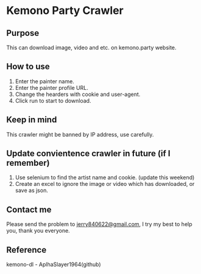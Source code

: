 # Kemono Party Crawler

## Purpose
This can download image, video and etc. on kemono.party website.

## How to use
1. Enter the painter name.
2. Enter the painter profile URL.
3. Change the hearders with cookie and user-agent.
4. Click run to start to download.

## Keep in mind
This crawler might be banned by IP address, use carefully.

## Update convientence crawler in future (if I remember)
1. Use selenium to find the artist name and cookie. (update this weekend)
2. Create an excel to ignore the image or video which has downloaded, or save as json.

## Contact me
Please send the problem to jerry840622@gmail.com, I try my best to help you, thank you everyone.

## Reference
kemono-dl - AplhaSlayer1964(github)

